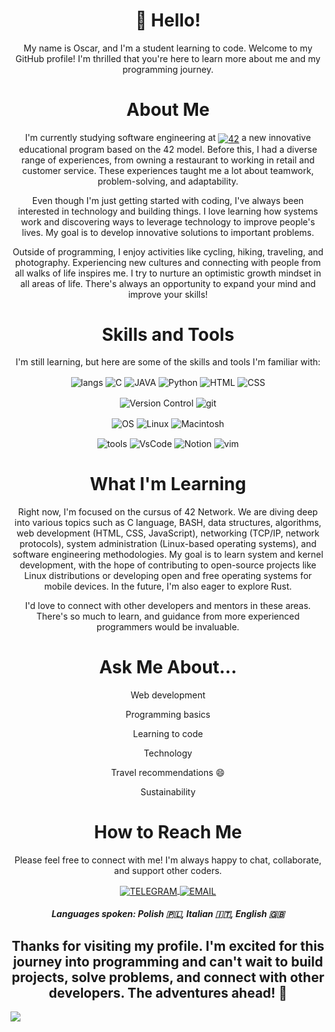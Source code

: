 <h1 align="center">👋 Hello!</h1>

<p align="center">My name is Oscar, and I'm a student learning to code. Welcome to my GitHub profile! I'm thrilled that you're here to learn more about me and my programming journey.</p>

<h1 align="center">About Me</h1>

<p align="center">I'm currently studying software engineering at <a href="http://42roma.it"> <img align="center" src="https://img.shields.io/badge/Roma-ffffff?style=for-the-badge&logo=42&logoColor=black" alt="42"></a> a new innovative educational program based on the 42 model. Before this, I had a diverse range of experiences, from owning a restaurant to working in retail and customer service. These experiences taught me a lot about teamwork, problem-solving, and adaptability.</p>

<p align="center">Even though I'm just getting started with coding, I've always been interested in technology and building things. I love learning how systems work and discovering ways to leverage technology to improve people's lives. My goal is to develop innovative solutions to important problems.</p>

<p align="center">Outside of programming, I enjoy activities like cycling, hiking, traveling, and photography. Experiencing new cultures and connecting with people from all walks of life inspires me. I try to nurture an optimistic growth mindset in all areas of life. There's always an opportunity to expand your mind and improve your skills!</p>

<h1 align="center">Skills and Tools</h1>


<p align ="center">I'm still learning, but here are some of the skills and tools I'm familiar with:</p>

<p align="center"><img align="center" src="https://img.shields.io/badge/Languages-ffffff?style=for-the-badge&logo=none&logoColor=black" alt="langs"> <img align="center" src="https://img.shields.io/badge/C-00599C?style=for-the-badge&logo=c&logoColor=white" alt="C"> <img align="center" src="https://img.shields.io/badge/Java-ED8B00?style=for-the-badge&logo=openjdk&logoColor=white" alt="JAVA"> <img align="center" src="https://img.shields.io/badge/Python-14354C?style=for-the-badge&logo=python&logoColor=white" alt="Python"> <img align="center" src="https://img.shields.io/badge/HTML5-E34F26?style=for-the-badge&logo=html5&logoColor=white" alt="HTML"> <img align="center" src="https://img.shields.io/badge/CSS3-1572B6?style=for-the-badge&logo=css3&logoColor=white" alt="CSS"></p>
  
<p align="center"><img align="center" src="https://img.shields.io/badge/Version Control-ffffff?style=for-the-badge&logo=none&logoColor=black" alt="Version Control"> <img align="center" src="https://img.shields.io/badge/GIT-E44C30?style=for-the-badge&logo=git&logoColor=white" alt="git"></p>

<p align="center"><img align="center" src="https://img.shields.io/badge/OS-ffffff?style=for-the-badge&logo=none&logoColor=black" alt="OS" > <img align="center" src="https://img.shields.io/badge/Linux-FCC624?style=for-the-badge&logo=linux&logoColor=black" alt="Linux"> <img align="center" src="https://img.shields.io/badge/iOS-000000?style=for-the-badge&logo=ios&logoColor=white" alt="Macintosh"></p>

 <p align="center"><img align="center" src="https://img.shields.io/badge/Tools-ffffff?style=for-the-badge&logo=none&logoColor=black" alt="tools">     <img align="center" src="https://img.shields.io/badge/Visual_Studio_Code-0078D4?style=for-the-badge&logo=visual%20studio%20code&logoColor=white" alt="VsCode" >     <img align="center" src="https://img.shields.io/badge/Notion-000000?style=for-the-badge&logo=notion&logoColor=white" alt="Notion">     <img align="center" src="https://img.shields.io/badge/VIM-%2311AB00.svg?&style=for-the-badge&logo=vim&logoColor=white" alt="vim"></p>

<h1 align="center"> What I'm Learning</h1>

<p align="center">Right now, I'm focused on the cursus of 42 Network. We are diving deep into various topics such as C language, BASH, data structures, algorithms, web development (HTML, CSS, JavaScript), networking (TCP/IP, network protocols), system administration (Linux-based operating systems), and software engineering methodologies. My goal is to learn system and kernel development, with the hope of contributing to open-source projects like Linux distributions or developing open and free operating systems for mobile devices. In the future, I'm also eager to explore Rust.</p>

<p align="center">I'd love to connect with other developers and mentors in these areas. There's so much to learn, and guidance from more experienced programmers would be invaluable.</p>

<h1 align="center">Ask Me About...</h1>

<div align="center">
<p>Web development</p>
<p>Programming basics</p>
<p>Learning to code</p>
<p>Technology</p>
<p>Travel recommendations 😄</p>
<p>Sustainability</p>
</div>

<h1 align="center">How to Reach Me</h1>


<p align="center">Please feel free to connect with me! I'm always happy to chat, collaborate, and support other coders.</p>

<p align="center"><a href="https://t.me/jebrich"> <img align="center" src="https://img.shields.io/badge/Telegram-2CA5E0?style=for-the-badge&logo=telegram&logoColor=white" alt="TELEGRAM"> </a>
<a href="mailto:jebrich@writeme.com"> <img align="center" src="https://img.shields.io/badge/email-2CA5E0?style=for-the-badge&logo=maildotru&logoColor=white" alt="EMAIL"> </a></p>


<h5 align="center">Languages spoken: Polish 🇵🇱, Italian 🇮🇹, English 🇬🇧</h5>

<h2 align="center">Thanks for visiting my profile. I'm excited for this journey into programming and can't wait to build projects, solve problems, and connect with other developers. The adventures ahead! 🚀</h2>

![](https://hit.yhype.me/github/profile?user_id=109754164)
